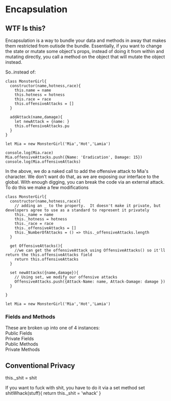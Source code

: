 # Encapsulation

## WTF Is this?
  Encapsulation is a way to bundle your data and methods in away that makes them restricted from outisde the bundle.  Essentially, if you want to change the state or mutate some object's props, instead of doing it from within and mutating directly, you call a method on the object that will mutate the object instead.  


  So..instead of:  
```
class MonsterGirl{
  constructor(name,hotness,race){
    this.name = name
    this.hotness = hotness
    this.race = race
    this.offensiveAttacks = []
  }

  addAttack(name,damage){
    let newAttack = {name: }
    this.offensiveAttacks.pu
  }
}

let Mia = new MonsterGirl('Mia','Hot','Lamia')

console.log(Mia.race)
Mia.offensiveAttacks.push({Name: 'Eradication', Damage: 15})
console.log(Mia.offensiveAttacks)

```
In the above, we do a naked call to add the offensive attack to Mia's character.  We don't want do that, as we are exposing our interface to the global.  With enough digging, you can break the code via an external attack.
To do this we make a few modifications 

```
class MonsterGirl{
  constructor(name,hotness,race){
    // adding an _ to the property.  It doesn't make it private, but developers agree to use as a standard to represent it privately
    this._name = name
    this._hotness = hotness
    this._race = race
    this._offensiveAttacks = []
    this._NumberOfAttacks = () => this._offensiveAttacks.length
  }

  get OffensiveAttacks(){ 
    //we can get the offensiveAttack using OffensiveAttacks() so it'll return the this.offensiveAttacks field
    return this.offensiveAttacks
  }

  set newAttacks({name,damage}){
    // Using set, we modify our offensive attacks
    OffensiveAttacks.push({Attack-Name: name, Attack-Damage: damage })
  }

}

let Mia = new MonsterGirl('Mia','Hot','Lamia')
```

### Fields and Methods
  These are broken up into one of 4 instances:  
  Public Fields  
  Private Fields  
  Public Methods  
  Private Methods  

## Conventional Privacy
this._shit = shit

If you want to fuck with shit, you have to do it via a set method
set shitWhack(stuff){
  return this._shit = 'whack'
}

